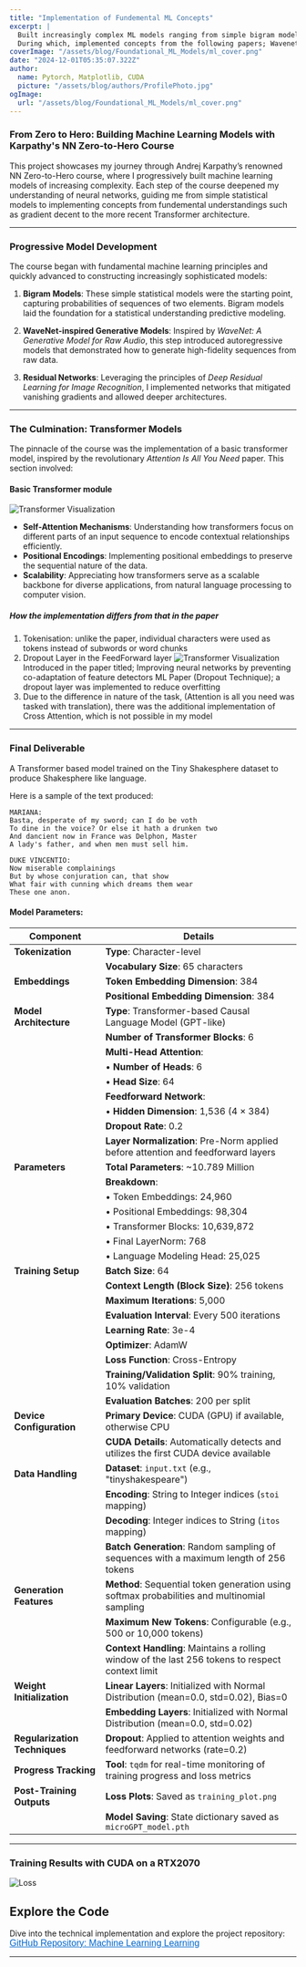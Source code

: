 ```yaml
---
title: "Implementation of Fundemental ML Concepts"
excerpt: |
  Built increasingly complex ML models ranging from simple bigram models to a basic transformer model. 
  During which, implemented concepts from the following papers; Wavenet a generative model for raw audio, Attention is all you need, Deep residual learning for image recognition, Improving neural networks by preventing co-adaptation of feature detectors ML Paper (Dropout Technique)
coverImage: "/assets/blog/Foundational_ML_Models/ml_cover.png"
date: "2024-12-01T05:35:07.322Z"
author:
  name: Pytorch, Matplotlib, CUDA
  picture: "/assets/blog/authors/ProfilePhoto.jpg"
ogImage:
  url: "/assets/blog/Foundational_ML_Models/ml_cover.png"
---
```


### **From Zero to Hero: Building Machine Learning Models with Karpathy's NN Zero-to-Hero Course**

This project showcases my journey through Andrej Karpathy’s renowned NN Zero-to-Hero course, where I progressively built machine learning models of increasing complexity. Each step of the course deepened my understanding of neural networks, guiding me from simple statistical models to implementing concepts from fundemental understandings such as gradient decent to the more recent Transformer architecture.

---

### **Progressive Model Development**

The course began with fundamental machine learning principles and quickly advanced to constructing increasingly sophisticated models:

1. **Bigram Models**: These simple statistical models were the starting point, capturing probabilities of sequences of two elements. Bigram models laid the foundation for a statistical understanding predictive modeling.

2. **WaveNet-inspired Generative Models**: Inspired by *WaveNet: A Generative Model for Raw Audio*, this step introduced autoregressive models that demonstrated how to generate high-fidelity sequences from raw data.

3. **Residual Networks**: Leveraging the principles of *Deep Residual Learning for Image Recognition*, I implemented networks that mitigated vanishing gradients and allowed deeper architectures.

---

### **The Culmination: Transformer Models**

The pinnacle of the course was the implementation of a basic transformer model, inspired by the revolutionary *Attention Is All You Need* paper. This section involved:

#### Basic Transformer module
![Transformer Visualization](/assets/blog/Foundational_ML_Models/basic_transformer_module.png)


- **Self-Attention Mechanisms**: Understanding how transformers focus on different parts of an input sequence to encode contextual relationships efficiently.
- **Positional Encodings**: Implementing positional embeddings to preserve the sequential nature of the data.
- **Scalability**: Appreciating how transformers serve as a scalable backbone for diverse applications, from natural language processing to computer vision.

##### How the implementation differs from that in the paper

1. Tokenisation: unlike the paper, individual characters were used as tokens instead of subwords or word chunks
2. Dropout Layer in the FeedForward layer
![Transformer Visualization](/assets/blog/Foundational_ML_Models/FeedForwardLayer.jpg)
Introduced in the paper titled; Improving neural networks by preventing co-adaptation of feature detectors ML Paper (Dropout Technique); a dropout layer was implemented to reduce overfitting
3. Due to the difference in nature of the task, (Attention is all you need was tasked with translation), there was the additional implementation of Cross Attention, which is not possible in my model

---

### **Final Deliverable**

A Transformer based model trained on the Tiny Shakesphere dataset to produce Shakesphere like language.

Here is a sample of the text produced:

    MARIANA:
    Basta, desperate of my sword; can I do be voth
    To dine in the voice? Or else it hath a drunken two
    And dancient now in France was Delphon, Master
    A lady's father, and when men must sell him.

    DUKE VINCENTIO:
    Now miserable complainings
    But by whose conjuration can, that show
    What fair with cunning which dreams them wear
    These one anon.

#### Model Parameters:

|**Component**|**Details**|
|---|---|
|**Tokenization**|**Type**: Character-level|
||**Vocabulary Size**: 65 characters|
|**Embeddings**|**Token Embedding Dimension**: 384|
||**Positional Embedding Dimension**: 384|
|**Model Architecture**|**Type**: Transformer-based Causal Language Model (GPT-like)|
||**Number of Transformer Blocks**: 6|
||**Multi-Head Attention**:|
||• **Number of Heads**: 6|
||• **Head Size**: 64|
||**Feedforward Network**:|
||• **Hidden Dimension**: 1,536 (4 × 384)|
||**Dropout Rate**: 0.2|
||**Layer Normalization**: Pre-Norm applied before attention and feedforward layers|
|**Parameters**|**Total Parameters**: ~10.789 Million|
||**Breakdown**:|
||• Token Embeddings: 24,960|
||• Positional Embeddings: 98,304|
||• Transformer Blocks: 10,639,872|
||• Final LayerNorm: 768|
||• Language Modeling Head: 25,025|
|**Training Setup**|**Batch Size**: 64|
||**Context Length (Block Size)**: 256 tokens|
||**Maximum Iterations**: 5,000|
||**Evaluation Interval**: Every 500 iterations|
||**Learning Rate**: 3e-4|
||**Optimizer**: AdamW|
||**Loss Function**: Cross-Entropy|
||**Training/Validation Split**: 90% training, 10% validation|
||**Evaluation Batches**: 200 per split|
|**Device Configuration**|**Primary Device**: CUDA (GPU) if available, otherwise CPU|
||**CUDA Details**: Automatically detects and utilizes the first CUDA device available|
|**Data Handling**|**Dataset**: `input.txt` (e.g., "tinyshakespeare")|
||**Encoding**: String to Integer indices (`stoi` mapping)|
||**Decoding**: Integer indices to String (`itos` mapping)|
||**Batch Generation**: Random sampling of sequences with a maximum length of 256 tokens|
|**Generation Features**|**Method**: Sequential token generation using softmax probabilities and multinomial sampling|
||**Maximum New Tokens**: Configurable (e.g., 500 or 10,000 tokens)|
||**Context Handling**: Maintains a rolling window of the last 256 tokens to respect context limit|
|**Weight Initialization**|**Linear Layers**: Initialized with Normal Distribution (mean=0.0, std=0.02), Bias=0|
||**Embedding Layers**: Initialized with Normal Distribution (mean=0.0, std=0.02)|
|**Regularization Techniques**|**Dropout**: Applied to attention weights and feedforward networks (rate=0.2)|
|**Progress Tracking**|**Tool**: `tqdm` for real-time monitoring of training progress and loss metrics|
|**Post-Training Outputs**|**Loss Plots**: Saved as `training_plot.png`|
||**Model Saving**: State dictionary saved as `microGPT_model.pth`|

---
### Training Results with CUDA on a RTX2070
![Loss](/assets/blog/Foundational_ML_Models/training_plot.png)

## **Explore the Code**

Dive into the technical implementation and explore the project repository: 
<a href="https://github.com/Hong-yiii/machine_learning_learning" 
   target="_blank" 
   rel="noopener noreferrer" 
   style="color: #0066cc; text-decoration: underline; font-family: Arial, sans-serif; font-size: 16px; cursor: pointer;">
   GitHub Repository: Machine Learning Learning
</a>

---
